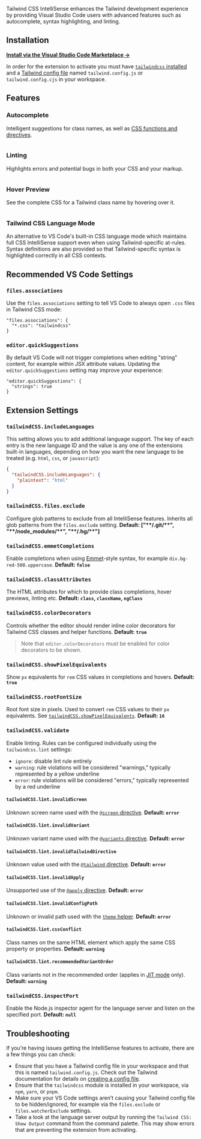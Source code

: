<img src="https://raw.githubusercontent.com/bradlc/vscode-tailwindcss/master/packages/vscode-tailwindcss/.github/banner.png" alt="" />

Tailwind CSS IntelliSense enhances the Tailwind development experience by providing Visual Studio Code users with advanced features such as autocomplete, syntax highlighting, and linting.

## Installation

**[Install via the Visual Studio Code Marketplace →](https://marketplace.visualstudio.com/items?itemName=bradlc.vscode-tailwindcss)**

In order for the extension to activate you must have [`tailwindcss` installed](https://tailwindcss.com/docs/installation) and a [Tailwind config file](https://tailwindcss.com/docs/installation#create-your-configuration-file) named `tailwind.config.js` or `tailwind.config.cjs` in your workspace.

## Features

### Autocomplete

Intelligent suggestions for class names, as well as [CSS functions and directives](https://tailwindcss.com/docs/functions-and-directives/).

<img src="https://raw.githubusercontent.com/bradlc/vscode-tailwindcss/master/packages/vscode-tailwindcss/.github/autocomplete.png" alt="" />

### Linting

Highlights errors and potential bugs in both your CSS and your markup.

<img src="https://raw.githubusercontent.com/bradlc/vscode-tailwindcss/master/packages/vscode-tailwindcss/.github/linting.png" alt="" />

### Hover Preview

See the complete CSS for a Tailwind class name by hovering over it.

<img src="https://raw.githubusercontent.com/bradlc/vscode-tailwindcss/master/packages/vscode-tailwindcss/.github/hover.png" alt="" />

### Tailwind CSS Language Mode

An alternative to VS Code's built-in CSS language mode which maintains full CSS IntelliSense support even when using Tailwind-specific at-rules. Syntax definitions are also provided so that Tailwind-specific syntax is highlighted correctly in all CSS contexts.

## Recommended VS Code Settings

### `files.associations`

Use the `files.associations` setting to tell VS Code to always open `.css` files in Tailwind CSS mode:

```
"files.associations": {
  "*.css": "tailwindcss"
}
```

### `editor.quickSuggestions`

By default VS Code will not trigger completions when editing "string" content, for example within JSX attribute values. Updating the `editor.quickSuggestions` setting may improve your experience:

```
"editor.quickSuggestions": {
  "strings": true
}
```

## Extension Settings

### `tailwindCSS.includeLanguages`

This setting allows you to add additional language support. The key of each entry is the new language ID and the value is any one of the extensions built-in languages, depending on how you want the new language to be treated (e.g. `html`, `css`, or `javascript`):

```json
{
  "tailwindCSS.includeLanguages": {
    "plaintext": "html"
  }
}
```

### `tailwindCSS.files.exclude`

Configure glob patterns to exclude from all IntelliSense features. Inherits all glob patterns from the `files.exclude` setting. **Default: ["\*\*/.git/\*\*", "\*\*/node_modules/\*\*", "\*\*/.hg/\*\*"]**

### `tailwindCSS.emmetCompletions`

Enable completions when using [Emmet](https://emmet.io/)-style syntax, for example `div.bg-red-500.uppercase`. **Default: `false`**

### `tailwindCSS.classAttributes`

The HTML attributes for which to provide class completions, hover previews, linting etc. **Default: `class`, `className`, `ngClass`**

### `tailwindCSS.colorDecorators`

Controls whether the editor should render inline color decorators for Tailwind CSS classes and helper functions. **Default: `true`**

> Note that `editor.colorDecorators` must be enabled for color decorators to be shown.

### `tailwindCSS.showPixelEquivalents`

Show `px` equivalents for `rem` CSS values in completions and hovers. **Default: `true`**

### `tailwindCSS.rootFontSize`

Root font size in pixels. Used to convert `rem` CSS values to their `px` equivalents. See [`tailwindCSS.showPixelEquivalents`](#tailwindcssshowpixelequivalents). **Default: `16`**

### `tailwindCSS.validate`

Enable linting. Rules can be configured individually using the `tailwindcss.lint` settings:

- `ignore`: disable lint rule entirely
- `warning`: rule violations will be considered "warnings," typically represented by a yellow underline
- `error`: rule violations will be considered "errors," typically represented by a red underline

#### `tailwindCSS.lint.invalidScreen`

Unknown screen name used with the [`@screen` directive](https://tailwindcss.com/docs/functions-and-directives/#screen). **Default: `error`**

#### `tailwindCSS.lint.invalidVariant`

Unknown variant name used with the [`@variants` directive](https://tailwindcss.com/docs/functions-and-directives/#variants). **Default: `error`**

#### `tailwindCSS.lint.invalidTailwindDirective`

Unknown value used with the [`@tailwind` directive](https://tailwindcss.com/docs/functions-and-directives/#tailwind). **Default: `error`**

#### `tailwindCSS.lint.invalidApply`

Unsupported use of the [`@apply` directive](https://tailwindcss.com/docs/functions-and-directives/#apply). **Default: `error`**

#### `tailwindCSS.lint.invalidConfigPath`

Unknown or invalid path used with the [`theme` helper](https://tailwindcss.com/docs/functions-and-directives/#theme). **Default: `error`**

#### `tailwindCSS.lint.cssConflict`

Class names on the same HTML element which apply the same CSS property or properties. **Default: `warning`**

#### `tailwindCSS.lint.recommendedVariantOrder`

Class variants not in the recommended order (applies in [JIT mode](https://tailwindcss.com/docs/just-in-time-mode) only). **Default: `warning`**

### `tailwindCSS.inspectPort`

Enable the Node.js inspector agent for the language server and listen on the specified port. **Default: `null`**

## Troubleshooting

If you’re having issues getting the IntelliSense features to activate, there are a few things you can check:

- Ensure that you have a Tailwind config file in your workspace and that this is named `tailwind.config.js`. Check out the Tailwind documentation for details on [creating a config file](https://tailwindcss.com/docs/installation#create-your-configuration-file).
- Ensure that the `tailwindcss` module is installed in your workspace, via `npm`, `yarn`, or `pnpm`.
- Make sure your VS Code settings aren’t causing your Tailwind config file to be hidden/ignored, for example via the `files.exclude` or `files.watcherExclude` settings.
- Take a look at the language server output by running the `Tailwind CSS: Show Output` command from the command palette. This may show errors that are preventing the extension from activating.
